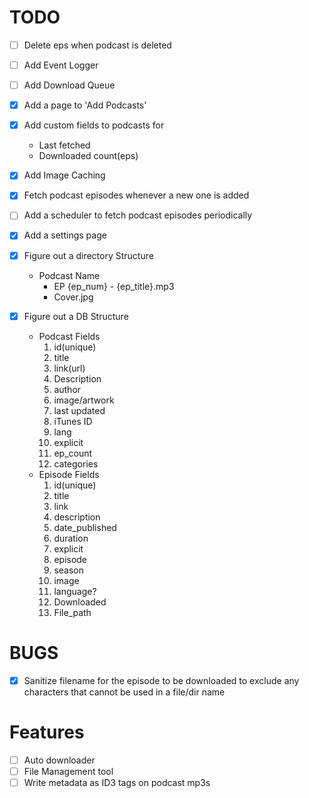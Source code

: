 # TODO

- [ ] Delete eps when podcast is deleted
- [ ] Add Event Logger
- [ ] Add Download Queue

- [x] Add a page to 'Add Podcasts'
- [x] Add custom fields to podcasts for 
    - Last fetched
    - Downloaded count(eps)
- [x] Add Image Caching
- [x] Fetch podcast episodes whenever a new one is added
- [ ] Add a scheduler to fetch podcast episodes periodically
- [x] Add a settings page

- [x] Figure out a directory Structure
    - Podcast Name
        - EP {ep_num} - {ep_title}.mp3
        - Cover.jpg
- [x] Figure out a DB Structure
    - Podcast Fields
        1. id(unique)
        2. title
        3. link(url)
        4. Description
        5. author
        6. image/artwork
        7. last updated
        8. iTunes ID
        9. lang
        10. explicit
        11. ep_count
        12. categories
    - Episode Fields
        1. id(unique)
        2. title
        3. link
        4. description
        5. date_published
        6. duration
        7. explicit
        8. episode
        9. season
        10. image
        11. language?
        12. Downloaded
        13. File_path

# BUGS

- [x] Sanitize filename for the episode to be downloaded to exclude any characters that cannot be used in a file/dir name

# Features

- [ ] Auto downloader
- [ ] File Management tool
- [ ] Write metadata as ID3 tags on podcast mp3s